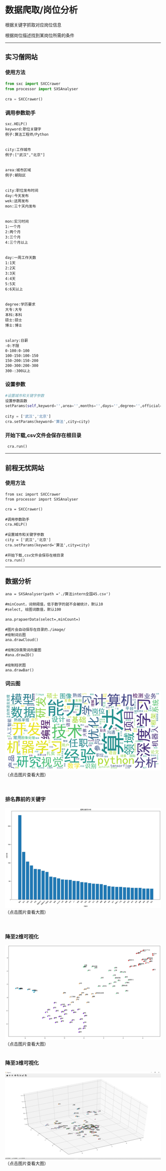 # 数据爬取/岗位分析
根据关键字抓取对应岗位信息

根据岗位描述找到某岗位所需的条件
****  
## 实习僧网站




### 使用方法
```python
from sxc import SXCCrawer  
from processor import SXSAnalyser

cra = SXCCrawer()
```

### 调用参数助手
```
sxc.HELP()
keyword:职位关键字
例子:算法工程师/Python


city:工作城市
例子:["武汉","北京"]


area:城市区域
例子:朝阳区


city:职位发布时间
day:今天发布
wek:这周发布
mon:三十天内发布


mon:实习时间
1:一个月
2:两个月
3:三个月
4:三个月以上


day:一周工作天数
1:1天
2:2天
3:3天
4:4天
5:5天
6:6天以上


degree:学历要求
大专:大专
本科:本科
硕士:硕士
博士:博士


salary:日薪
-0:不限
0-100:0-100
100-150:100-150
150-200:150-200
200-300:200-300
300-:300以上

```
### 设置参数
```python
#设置城市和关键字参数
设置参数函数
setParams(self,keyword='',area='',months='',days='',degree='',official='',salary='-0',publishTime='',city='')

city = ['武汉','北京']
cra.setParams(keyword='算法',city=city)
```
### 开始下载,csv文件会保存在根目录
```python
 cra.run()
```

****  
## 前程无忧网站



### 使用方法
```
from sxc import SXCCrawer  
from processor import SXSAnalyser

cra = SXCCrawer()

#调用参数助手
cra.HELP()

#设置城市和关键字参数
city = ['武汉','北京']
cra.setParams(keyword='算法',city=city)

#开始下载,csv文件会保存在根目录
cra.run()

```

****  

## 数据分析

```
ana = SXSAnalyser(path ='./算法intern全国45.csv')

#minCount，词频阈值，低于数字的就不会被统计，默认10
#select, 绘图词数值，默认100

ana.prapaerData(select=,minCount=)

#图片会自动保存在目录的./image/
#绘制词云图
ana.drawCloud()

#绘制2D类聚词向量图
#ana.draw2D()

#绘制柱状图
ana.drawBar()
```


### 词云图
![image](https://github.com/prefect12/jobFinder/blob/master/image/%E7%AE%97%E6%B3%95intern%E5%85%A8%E5%9B%BD45wordCloud.jpg)
（点击图片查看大图）<br>
<br>
<br>


### 排名靠前的关键字
![image](https://github.com/prefect12/jobFinder/blob/master/image/%E7%AE%97%E6%B3%95intern%E5%85%A8%E5%9B%BD45BarChart.jpg)
（点击图片查看大图）<br>
<br>
<br>


### 降至2维可视化
![image](https://github.com/prefect12/jobFinder/blob/master/image/%E7%AE%97%E6%B3%95intern%E5%85%A8%E5%9B%BD452D.jpg)
（点击图片查看大图）
<br>
<br>


### 降至3维可视化
![image](https://github.com/prefect12/jobFinder/blob/master/image/%E7%AE%97%E6%B3%95intern%E5%85%A8%E5%9B%BD453D.png)
（点击图片查看大图）
